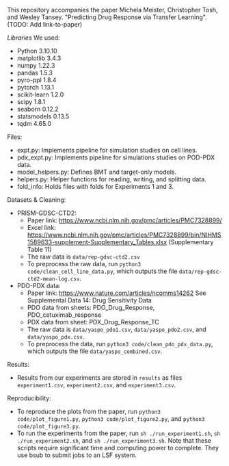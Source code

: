 This repository accompanies the paper 
Michela Meister, Christopher Tosh, and Wesley Tansey. "Predicting Drug Response via Transfer Learning". (TODO: Add link-to-paper)

*Libraries*
We used:
- Python 3.10.10
- matplotlib 3.4.3
- numpy 1.22.3
- pandas 1.5.3
- pyro-ppl 1.8.4
- pytorch 1.13.1
- scikit-learn 1.2.0
- scipy 1.8.1
- seaborn 0.12.2
- statsmodels 0.13.5
- tqdm 4.65.0
 
Files:
- expt.py: Implements pipeline for simulation studies on cell lines.
- pdx_expt.py: Implements pipeline for simulations studies on POD-PDX data.
- model_helpers.py: Defines BMT and target-only models.
- helpers.py: Helper functions for reading, writing, and splitting data.
- fold_info: Holds files with folds for Experiments 1 and 3. 

Datasets & Cleaning:
- PRISM-GDSC-CTD2:
	- Paper link: https://www.ncbi.nlm.nih.gov/pmc/articles/PMC7328899/
	- Excel link: https://www.ncbi.nlm.nih.gov/pmc/articles/PMC7328899/bin/NIHMS1589633-supplement-Supplementary_Tables.xlsx (Supplementary Table 11)
	- The raw data is ```data/rep-gdsc-ctd2.csv```
	- To preprocess the raw data, run ```python3 code/clean_cell_line_data.py```, which outputs the file ```data/rep-gdsc-ctd2-mean-log.csv```.
- PDO-PDX data:
	- Paper link: https://www.nature.com/articles/ncomms14262 See Supplemental Data 14: Drug Sensitivity Data
	- PDO data from sheets: PDO_Drug_Response, PDO_cetuximab_response
	- PDX data from sheet: PDX_Drug_Response_TC
	- The raw data is ```data/yaspo_pdo1.csv```, ```data/yaspo_pdo2.csv```, and ```data/yaspo_pdx.csv```.
	- To preprocess the data, run ```python3 code/clean_pdo_pdx_data.py```, which outputs the file ```data/yaspo_combined.csv```.

Results:
- Results from our experiments are stored in ```results``` as files ```experiment1.csv```, ```experiment2.csv```, and ```experiment3.csv```.

Reproducibility:
- To reproduce the plots from the paper, run ```python3 code/plot_figure1.py```, ```python3 code/plot_figure2.py```, and ```python3 code/plot_figure3.py```.
- To run the experiments from the paper, run ```sh ./run_experiment1.sh```, ```sh ./run_experiment2.sh```, and ```sh ./run_experiment3.sh```. Note that these scripts require significant time and computing power to complete. They use bsub to submit jobs to an LSF system.

